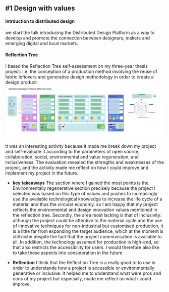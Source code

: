 ## #1 Design with values

#### Intrduction to distributed design
we start the talk introducing the Distributed Design Platform as a way to develop and promote the connection between designers, makers and emerging digital and local markets. 

#### Reflection Tree
I based the Reflection Tree self-assessment on my three-year thesis project: i.e. the conception of a production method involving the reuse of fabric leftovers and generative design methodology in order to create a design product
![Alt text](<../images/reflection tree.png>)

It was an interesting activity because it made me break down my project and self-evaluate it according to the parameters of open source, collaboration, social, environmental and value regeneration, and inclusiveness. The evaluation revealed the strengths and weaknesses of the project, and the activity made me reflect on how I could improve and implement my project in the future.

- **key takeaways**
The section where I gained the most points is the Environmentally regenerative section precisely because the project I selected was based on this type of values and pushes to increasingly use the available technological knowledge to increase the life cycle of a material and thus the circular economy. so I am happy that my project reflects the environmental and design innovation values mentioned in the reflection tree.
Secondly, the area most lacking is that of inclusivity: although the project could be attentive to the material cycle and the use of innovative techniques for non-industrial but customised production, it is a little far from expanding the target audience, which at the moment is still niche despite the fact that the project communication is available to all. In addition, the technology assumed for production is high-end, so that also restricts the accessibility for users.
I would therefore also like to take these aspects into consideration in the future

- **Reflection**
I think that the Reflection Tree is a really good to to use in order to understande how a project is accessible or environmentally generative or inclusive. It  helped me to understand what were pros and cons of my project but especially, made me reflect on what i could improve.